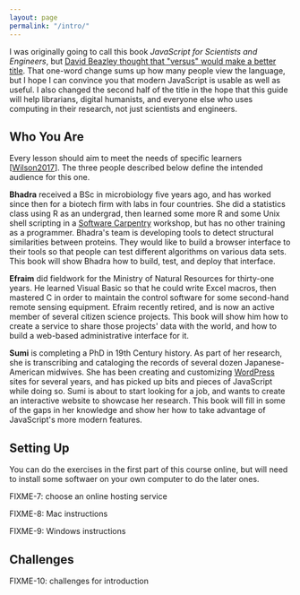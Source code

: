 ```yaml
---
layout: page
permalink: "/intro/"
---
```


I was originally going to call this book *JavaScript for Scientists and Engineers*,
but [David Beazley thought that "versus" would make a better title][beazley-tweet].
That one-word change sums up how many people view the language,
but I hope I can convince you that modern JavaScript is usable as well as useful.
I also changed the second half of the title in the hope that
this guide will help librarians,
digital humanists,
and everyone else who uses computing in their research,
not just scientists and engineers.

## Who You Are

Every lesson should aim to meet the needs of specific learners
[[Wilson2017](./refs/#wilson-teaching)].
The three people described below define the intended audience for this one.

**Bhadra** received a BSc in microbiology five years ago,
and has worked since then for a biotech firm with labs in four countries.
She did a statistics class using R as an undergrad,
then learned some more R and some Unix shell scripting
in a [Software Carpentry][swc] workshop,
but has no other training as a programmer.
Bhadra's team is developing tools
to detect structural similarities between proteins.
They would like to build a browser interface to their tools
so that people can test different algorithms on various data sets.
This book will show Bhadra how to build, test, and deploy that interface.

**Efraim** did fieldwork for the Ministry of Natural Resources for thirty-one years.
He learned Visual Basic so that he could write Excel macros,
then mastered C in order to maintain the control software
for some second-hand remote sensing equipment.
Efraim recently retired,
and is now an active member of several citizen science projects.
This book will show him how to create a service
to share those projects' data with the world,
and how to build a web-based administrative interface for it.

**Sumi** is completing a PhD in 19th Century history.
As part of her research,
she is transcribing and cataloging the records of several dozen Japanese-American midwives.
She has been creating and customizing [WordPress][wordpress] sites for several years,
and has picked up bits and pieces of JavaScript while doing so.
Sumi is about to start looking for a job,
and wants to create an interactive website to showcase her research.
This book will fill in some of the gaps in her knowledge
and show her how to take advantage of JavaScript's more modern features.

## Setting Up

You can do the exercises in the first part of this course online,
but will need to install some softwaer on your own computer
to do the later ones.

FIXME-7: choose an online hosting service

FIXME-8: Mac instructions

FIXME-9: Windows instructions

## Challenges

FIXME-10: challenges for introduction

[beazley-tweet]: https://twitter.com/dabeaz/status/863566969240514560
[swc]: http://software-carpentry.org
[wordpress]: https://wordpress.org/
